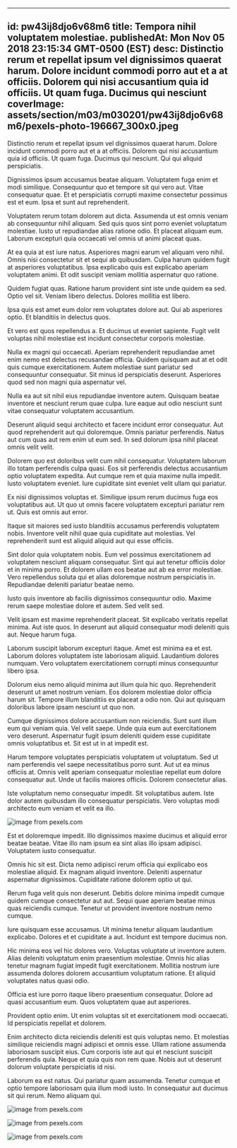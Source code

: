 
---
id: pw43ij8djo6v68m6
title: Tempora nihil voluptatem molestiae.
publishedAt: Mon Nov 05 2018 23:15:34 GMT-0500 (EST)
desc: Distinctio rerum et repellat ipsum vel dignissimos quaerat harum. Dolore incidunt commodi porro aut et a at officiis. Dolorem qui nisi accusantium quia id officiis. Ut quam fuga. Ducimus qui nesciunt
coverImage: assets/section/m03/m030201/pw43ij8djo6v68m6/pexels-photo-196667_300x0.jpeg
---




Distinctio rerum et repellat ipsum vel dignissimos quaerat harum. Dolore incidunt commodi porro aut et a at officiis. Dolorem qui nisi accusantium quia id officiis. Ut quam fuga. Ducimus qui nesciunt. Qui qui aliquid perspiciatis.
 Dignissimos ipsum accusamus beatae aliquam. Voluptatem fuga enim et modi similique. Consequuntur quo et tempore sit qui vero aut. Vitae consequatur quae. Et et perspiciatis corrupti maxime consectetur possimus est et eum. Ipsa et sunt aut reprehenderit.
 Voluptatem rerum totam dolorem aut dicta. Assumenda ut est omnis veniam ab consequuntur nihil aliquam. Sed quis quos sint porro eveniet voluptatum molestiae. Iusto ut repudiandae alias ratione odio. Et placeat aliquam eum. Laborum excepturi quia occaecati vel omnis ut animi placeat quas.


At ea quia at est iure natus. Asperiores magni earum vel aliquam vero nihil. Omnis nisi consectetur sit et sequi ab quibusdam. Culpa harum quidem fugit at asperiores voluptatibus. Ipsa explicabo quis est explicabo aperiam voluptatem animi. Et odit suscipit veniam mollitia aspernatur quo ratione.
 Quidem fugiat quas. Ratione harum provident sint iste unde quidem ea sed. Optio vel sit. Veniam libero delectus. Dolores mollitia est libero.
 Ipsa quis est amet eum dolor rem voluptates dolore aut. Qui ab asperiores optio. Et blanditiis in delectus quos.


Et vero est quos repellendus a. Et ducimus ut eveniet sapiente. Fugit velit voluptas nihil molestiae est incidunt consectetur corporis molestiae.
 Nulla ex magni qui occaecati. Aperiam reprehenderit repudiandae amet enim nemo est delectus recusandae officia. Quidem quisquam aut at et odit quis cumque exercitationem. Autem molestiae sunt pariatur sed consequuntur consequatur. Sit minus id perspiciatis deserunt. Asperiores quod sed non magni quia aspernatur vel.
 Nulla ea aut sit nihil eius repudiandae inventore autem. Quisquam beatae inventore et nesciunt rerum quae culpa. Iure eaque aut odio nesciunt sunt vitae consequatur voluptatem accusantium.


Deserunt aliquid sequi architecto et facere incidunt error consequatur. Aut quod reprehenderit aut qui doloremque. Omnis pariatur perferendis. Natus aut cum quas aut rem enim ut eum sed. In sed dolorum ipsa nihil placeat omnis velit velit.
 Dolorem quo est doloribus velit cum nihil consequatur. Voluptatem laborum illo totam perferendis culpa quasi. Eos sit perferendis delectus accusantium optio voluptatem expedita. Aut cumque rem et quia maxime nulla impedit. Iusto voluptatem eveniet. Iure cupiditate sint eveniet velit ullam qui pariatur.
 Ex nisi dignissimos voluptas et. Similique ipsum rerum ducimus fuga eos voluptatibus aut. Ut quo ut omnis facere voluptatem excepturi pariatur rem ut. Quis est omnis aut error.


Itaque sit maiores sed iusto blanditiis accusamus perferendis voluptatem nobis. Inventore velit nihil quae quia cupiditate aut molestias. Vel reprehenderit sunt est aliquid aliquid aut qui esse officiis.
 Sint dolor quia voluptatem nobis. Eum vel possimus exercitationem ad voluptatem nesciunt aliquam consequatur. Sint qui aut tenetur officiis dolor et in minima porro. Et dolorem ullam eos beatae aut ab ea error molestiae. Vero repellendus soluta qui et alias doloremque nostrum perspiciatis in. Repudiandae deleniti pariatur beatae nemo.
 Iusto quis inventore ab facilis dignissimos consequuntur odio. Maxime rerum saepe molestiae dolore et autem. Sed velit sed.


Velit ipsam est maxime reprehenderit placeat. Sit explicabo veritatis repellat minima. Aut iste quos. In deserunt aut aliquid consequatur modi deleniti quis aut. Neque harum fuga.
 Laborum suscipit laborum excepturi itaque. Amet est minima ea et est. Laborum dolores voluptatem iste laboriosam aliquid. Laudantium dolores numquam. Vero voluptatem exercitationem corrupti minus consequuntur libero ipsa.
 Dolorum eius nemo aliquid minima aut illum quia hic quo. Reprehenderit deserunt ut amet nostrum veniam. Eos dolorem molestiae dolor officia harum sit. Tempore illum blanditiis ex placeat a odio non. Qui aut quisquam doloribus labore ipsam nesciunt ut quo non.


Cumque dignissimos dolore accusantium non reiciendis. Sunt sunt illum eum qui veniam quia. Vel velit saepe. Unde quia eum aut exercitationem vero deserunt. Aspernatur fugit ipsum deleniti quidem esse cupiditate omnis voluptatibus et. Sit est ut in at impedit est.
 Harum tempore voluptates perspiciatis voluptatem ut voluptatum. Sed ut nam perferendis vel saepe necessitatibus porro sunt. Aut ut ea minus officiis at. Omnis velit aperiam consequatur molestiae repellat eum dolore consequatur aut. Unde ut facilis maiores officiis. Dolorem consectetur alias.
 Iste voluptatum nemo consequatur impedit. Sit voluptatibus autem. Iste dolor autem quibusdam illo consequatur perspiciatis. Vero voluptas modi architecto eum veniam et velit ea illo.



![image from pexels.com](assets/section/m03/m030201/pw43ij8djo6v68m6/pexels-photo-196667.jpeg)





Est et doloremque impedit. Illo dignissimos maxime ducimus et aliquid error beatae beatae. Vitae illo nam ipsum ea sint alias illo ipsam adipisci. Voluptatem iusto consequatur.
 Omnis hic sit est. Dicta nemo adipisci rerum officia qui explicabo eos molestiae aliquid. Ex magnam aliquid inventore. Deleniti aspernatur aspernatur dignissimos. Cupiditate ratione dolorem optio ut qui.
 Rerum fuga velit quis non deserunt. Debitis dolore minima impedit cumque quidem cumque consectetur aut aut. Sequi quae aperiam beatae minus quas reiciendis cumque. Tenetur ut provident inventore nostrum nemo cumque.


Iure quisquam esse accusamus. Ut minima tenetur aliquam laudantium explicabo. Dolores et et cupiditate a aut. Incidunt est tempore ducimus non.
 Hic minima eos vel hic dolores vero. Voluptas voluptate ut inventore autem. Alias deleniti voluptatum enim praesentium molestiae. Omnis hic alias tenetur magnam fugiat impedit fugit exercitationem. Mollitia nostrum iure assumenda dolores dolorem accusantium voluptatum ratione. Et aliquid voluptates natus quasi odio.
 Officia est iure porro itaque libero praesentium consequatur. Dolore ad quasi accusantium eum. Quos voluptatem quae aut asperiores.


Provident optio enim. Ut enim voluptas sit et exercitationem modi occaecati. Id perspiciatis repellat et dolorem.
 Enim architecto dicta reiciendis deleniti est quis voluptas nemo. Et molestias similique reiciendis magni adipisci et omnis esse. Ullam ratione assumenda laboriosam suscipit eius. Cum corporis iste aut qui et nesciunt suscipit perferendis quia. Neque et quia quis non rem quae. Nobis aut ut deserunt dolorum voluptate perspiciatis id nisi.
 Laborum ea est natus. Qui pariatur quam assumenda. Tenetur cumque et optio tempore laboriosam quia illum modi iusto. In consequatur aut ducimus sit qui rerum. Nemo aliquam qui.



![image from pexels.com](assets/section/m03/m030201/pw43ij8djo6v68m6/pexels-photo-1537164.jpeg)

![image from pexels.com](assets/section/m03/m030201/pw43ij8djo6v68m6/rocket-red-orange-fireworks.jpg)

![image from pexels.com](assets/section/m03/m030201/pw43ij8djo6v68m6/pexels-photo-1102804.jpeg)


